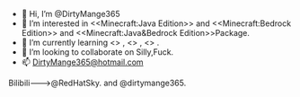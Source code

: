 - 👋 Hi, I’m @DirtyMange365
- 👀 I’m interested in <<Minecraft:Java Edition>> and <<Minecraft:Bedrock Edition>> and <<Minecraft:Java&Bedrock Edition>>Package.
- 🌱 I’m currently learning <<Java>> , <<Python>> , <<Kittken>> .
- 💞️ I’m looking to collaborate on Silly,Fuck.
- 📫 DirtyMange365@hotmail.com

<!---
DirtyMange365/DirtyMange365 is a ✨ special ✨ repository because its `README.md` (this file) appears on your GitHub profile.
You can click the Preview link to take a look at your changes.
--->
Bilibili--->@RedHatSky. and @dirtymange365.
